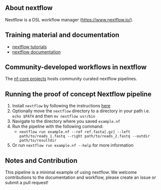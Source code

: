 ## About nextflow
Nextflow is a DSL workflow manager (https://www.nextflow.io/).

## Training material and documentation
- [nextflow tutorials](https://nf-co.re/usage/nextflow)
- [nextflow documentation](https://www.nextflow.io/docs/latest/index.html)

## Community-developed workflows in nextflow
The [nf-core projects](https://nf-co.re/) hosts community curated nextflow pipelines.

## Running the proof of concept Nextflow pipeline

1. Install `nextflow` by following the instructions [here](https://www.nextflow.io/)
2. Optionally move the `nextflow` directory to a directory in your path
   i.e.  `echo $PATH` and then `mv nextflow usr/bin`
3. Navigate to the directory where you saved `example.nf`
4. Run the pipeline with the following command:
   - `nextflow run example.nf --ref ref.fasta[.gz] --left path/to/reads_1.fastq --right path/to/reads_2.fastq --outdir path/to/resultdir`
5. Or run `nextflow run example.nf --help` for more information

## Notes and Contribution
This pipeline is a minimal example of using nextflow. We welcome contributions to the documentation and workflow, please create an issue or submit a pull request!
